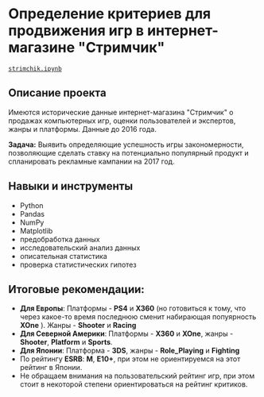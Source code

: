 # Определение критериев для продвижения игр в интернет-магазине "Стримчик"
<code>[strimchik.ipynb](https://github.com/AleksandrK86/practicum/blob/main/strimchik/strimchik.ipynb)
</code>

## Описание проекта
Имеются исторические данные интернет-магазина "Стримчик" о продажах компьютерных игр, оценки пользователей и экспертов, жанры и платформы. Данные до 2016 года.

**Задача:** Выявить определяющие успешность игры закономерности, позволяющие сделать ставку на потенциально популярный продукт и спланировать рекламные кампании на 2017 год.

## Навыки и инструменты

* Python
* Pandas
* NumPy
* Matplotlib
* предобработка данных
* исследовательский анализ данных
* описательная статистика
* проверка статистических гипотез

##  **Итоговые рекомендации:**
* **Для Европы**:  Платформы - **PS4** и **X360** (но готовиться к тому, что через какое-то время последнюю сменит набирающая попуярность **XOne** ). Жанры - **Shooter** и **Racing**
* **Для Северной Америки**: Платформы - **X360** и **XOne**, жанры - **Shooter**, **Platform** и **Sports**.
* **Для Японии**: Платформа - **3DS**, жанры - **Role_Playing** и **Fighting**
* По рейтингу **ESRB**: **M**, **E10+**, при этом не ориентируемся на этот рейтинг в Японии.
* Не обращаем внимания на пользовательский рейтинг игр, при этом стоит в некоторой степени ориентироваться на рейтинг критиков.
